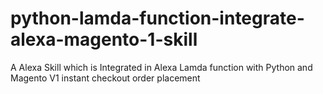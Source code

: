 # python-lamda-function-integrate-alexa-magento-1-skill

A Alexa Skill which is Integrated in Alexa Lamda function with Python and Magento V1 instant checkout order placement
